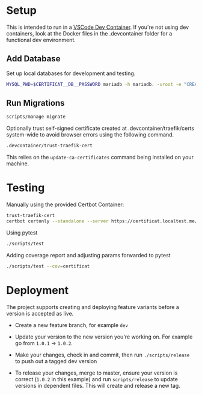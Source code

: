 # Setup

This is intended to run in a [VSCode Dev Container](https://code.visualstudio.com/docs/devcontainers/containers). If you're not using dev containers, look at the Docker files in the .devcontainer folder for a functional dev environment.

## Add Database

Set up local databases for development and testing.

```bash
MYSQL_PWD=$CERTIFICAT__DB__PASSWORD mariadb -h mariadb. -uroot -e "CREATE DATABASE certificat;CREATE DATABASE test_certificat;"
```
## Run Migrations

```bash
scripts/manage migrate
```

Optionally trust self-signed certificate created at .devcontainer/traefik/certs system-wide to avoid browser errors using the following command.

```bash
.devcontainer/trust-traefik-cert
```

This relies on the `update-ca-certificates` command being installed on your machine.

# Testing

Manually using the provided Certbot Container:
```bash
trust-traefik-cert
certbot certonly --standalone --server https://certificat.localtest.me/directory -d acme.edu
```

Using pytest

```bash
./scripts/test
```

Adding coverage report and adjusting params forwarded to pytest

```bash
./scripts/test --cov=certificat
```

# Deployment

The project supports creating and deploying feature variants before a version is accepted as live. 

- Create a new feature branch, for example `dev`
- Update your version to the new version you're working on. For example go from `1.0.1` -> `1.0.2`.
- Make your changes, check in and commit, then run `./scripts/release` to push out a tagged dev version

- To release your changes, merge to master, ensure your version is correct (`1.0.2` in this example) and run `scripts/release` to update versions in dependent files. This will create and release a new tag.


